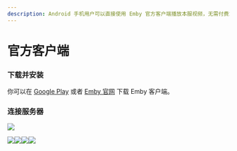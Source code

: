 ```yaml
---
description: Android 手机用户可以直接使用 Emby 官方客户端播放本服视频，无需付费或者去用破解版。
---
```


# 官方客户端

### 下载并安装[​](https://embywiki.911997.xyz/docs/usage/android-phone/official-client/#%E4%B8%8B%E8%BD%BD%E5%B9%B6%E5%AE%89%E8%A3%85) <a href="#xia-zai-bing-an-zhuang" id="xia-zai-bing-an-zhuang"></a>

你可以在 [Google Play](https://play.google.com/store/apps/details?id=com.mb.android) 或者 [Emby 官网](https://emby.media/emby-for-android.html) 下载 Emby 客户端。

### 连接服务器 <a href="#lian-jie-fu-wu-qi" id="lian-jie-fu-wu-qi"></a>

![](https://pilipili.gitbook.io/\~gitbook/image?url=https%3A%2F%2Fgithub.com%2Fhsuyelin%2FPiliPili%2Fblob%2Fmain%2Fsrc%2Fimages%2Fandroid\_connect\_emby\_1.png%3Fraw%3Dtrue\&width=300\&dpr=4\&quality=100\&sign=98108c97\&sv=1)

![](https://pilipili.gitbook.io/\~gitbook/image?url=https%3A%2F%2Fgithub.com%2Fhsuyelin%2FPiliPili%2Fblob%2Fmain%2Fsrc%2Fimages%2Fandroid\_connect\_emby\_2.png%3Fraw%3Dtrue\&width=300\&dpr=4\&quality=100\&sign=63ac08be\&sv=1)![](https://pilipili.gitbook.io/\~gitbook/image?url=https%3A%2F%2Fgithub.com%2Fhsuyelin%2FPiliPili%2Fblob%2Fmain%2Fsrc%2Fimages%2Fandroid\_connect\_emby\_3.png%3Fraw%3Dtrue\&width=300\&dpr=4\&quality=100\&sign=e55830f9\&sv=1)![](https://pilipili.gitbook.io/\~gitbook/image?url=https%3A%2F%2Fgithub.com%2Fhsuyelin%2FPiliPili%2Fblob%2Fmain%2Fsrc%2Fimages%2Fandroid\_connect\_emby\_4.png%3Fraw%3Dtrue\&width=300\&dpr=4\&quality=100\&sign=e207d338\&sv=1)![](https://pilipili.gitbook.io/\~gitbook/image?url=https%3A%2F%2Fgithub.com%2Fhsuyelin%2FPiliPili%2Fblob%2Fmain%2Fsrc%2Fimages%2Fandroid\_connect\_emby\_5.png%3Fraw%3Dtrue\&width=300\&dpr=4\&quality=100\&sign=7ea5198b\&sv=1)
